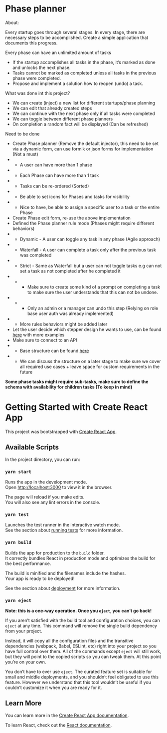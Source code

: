 # Phase planner
About: 

Every startup goes through several stages. In every stage, there are necessary steps to be accomplished.
Create a simple application that documents this progress.

Every phase can have an unlimited amount of tasks
- If the startup accomplishes all tasks in the phase, it’s marked as done and unlocks the next phase.
- Tasks cannot be marked as completed unless all tasks in the previous phase were completed.
- Propose and implement a solution how to reopen (undo) a task.


What was done int this project?
- We can create (inject) a new list for different startups/phase planning
- We can edit that already created steps
- We can continue with the next phase only if all tasks were completed
- We can toggle between different phase planners
- On completion a random fact will be displayed (Can be refreshed)

Need to be done
- Create Phase planner (Remove the default injector), this need to be set via a dynamic form, can use formik or json forms for implementation (Not a must)
- - A user can have more than 1 phase
- - Each Phase can have more than 1 task
- - Tasks can be re-ordered (Sorted)
- - Be able to set icons for Phases and tasks for visibility
- - Nice to have, be able to assign a specific user to a task or the entire Phase
- Create Phase edit form, re-use the above implementation
- Defined the Phase planner rule mode (Phases might require different behaviors)
- - Dynamic - A user can toggle any task in any phase (Agile approach)
- - Waterfall - A user can complete a task only after the previous task was completed
- - Strict - Same as Waterfall but a user can not toggle tasks e.g can not set a task as not completed after he completed it
- - - Make sure to create some kind of a prompt on completing a task to make sure the user understands that this can not be undone.
- - - Only an admin or a manager can undo this step (Relying on role base user auth was already implemented)
- - More rules behaviors might be added later
- Let the user decide which stepper design he wants to use, can be found [here](https://mui.com/material-ui/react-stepper/) with more examples
- Make sure to connect to an API
- - Base structure can be found [here](https://github.com/alexander-shch/oaks-lab/blob/main/src/modules/PhasePlanner/models/index.ts)
- - We can discuss the structure on a later stage to make sure we cover all required use cases + leave space for custom requirements in the future

**Some phase tasks might require sub-tasks, make sure to define the schema with availability for children tasks (To keep in mind)**


# Getting Started with Create React App

This project was bootstrapped with [Create React App](https://github.com/facebook/create-react-app).

## Available Scripts

In the project directory, you can run:

### `yarn start`

Runs the app in the development mode.\
Open [http://localhost:3000](http://localhost:3000) to view it in the browser.

The page will reload if you make edits.\
You will also see any lint errors in the console.

### `yarn test`

Launches the test runner in the interactive watch mode.\
See the section about [running tests](https://facebook.github.io/create-react-app/docs/running-tests) for more information.

### `yarn build`

Builds the app for production to the `build` folder.\
It correctly bundles React in production mode and optimizes the build for the best performance.

The build is minified and the filenames include the hashes.\
Your app is ready to be deployed!

See the section about [deployment](https://facebook.github.io/create-react-app/docs/deployment) for more information.

### `yarn eject`

**Note: this is a one-way operation. Once you `eject`, you can’t go back!**

If you aren’t satisfied with the build tool and configuration choices, you can `eject` at any time. This command will remove the single build dependency from your project.

Instead, it will copy all the configuration files and the transitive dependencies (webpack, Babel, ESLint, etc) right into your project so you have full control over them. All of the commands except `eject` will still work, but they will point to the copied scripts so you can tweak them. At this point you’re on your own.

You don’t have to ever use `eject`. The curated feature set is suitable for small and middle deployments, and you shouldn’t feel obligated to use this feature. However we understand that this tool wouldn’t be useful if you couldn’t customize it when you are ready for it.

## Learn More

You can learn more in the [Create React App documentation](https://facebook.github.io/create-react-app/docs/getting-started).

To learn React, check out the [React documentation](https://reactjs.org/).
